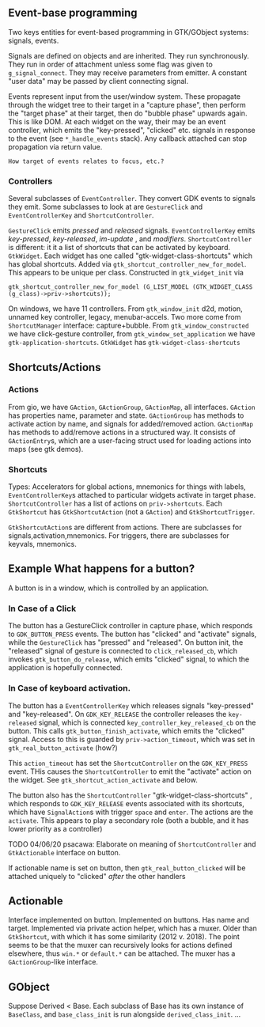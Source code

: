 ## Event-base programming

Two keys entities for event-based programming in GTK/GObject systems: signals, events.

Signals are defined on objects and are inherited. They run synchronously. They run in order of attachment unless some flag was given to `g_signal_connect`. They may receive parameters from emitter. A constant "user data" may be passed by client connecting signal.

Events represent input from the user/window system. These propagate through the widget tree to their target in a "capture phase", then perform the "target phase" at their target, then do "bubble phase" upwards again. This is like DOM. At each widget on the way, their may be an event controller, which emits the "key-pressed", "clicked" etc. signals in response to the event (see `*_handle_events` stack). Any callback attached can stop propagation via return value.

`How target of events relates to focus, etc.?`

### Controllers

Several subclasses of `EventController`. They convert GDK events to signals they emit. Some subclasses to look at are `GestureClick` and `EventControllerKey` and `ShortcutController`.

`GestureClick` emits _pressed_ and _released_ signals.
`EventControllerKey` emits _key-pressed_, _key-released_, _im-update_ , and _modifiers_.
`ShortcutController` is different: it it a list of shortcuts that can be activated by keyboard. `GtkWidget`. Each widget has one called "gtk-widget-class-shortcuts" which has global shortcuts. Added via `gtk_shortcut_controller_new_for_model`. This appears to be unique per class. Constructed in `gtk_widget_init` via

```
gtk_shortcut_controller_new_for_model (G_LIST_MODEL (GTK_WIDGET_CLASS (g_class)->priv->shortcuts));
```

On windows, we have 11 controllers. From `gtk_window_init` d2d, motion, unnamed key controller, legacy, menubar-accels. Two more come from `ShortcutManager` interface: capture+bubble. From `gtk_window_constructed` we have click-gesture controller, from `gtk_window_set_application` we have `gtk-application-shortcuts`. `GtkWidget` has `gtk-widget-class-shortcuts`

## Shortcuts/Actions

### Actions

From gio, we have `GAction`, `GActionGroup`, `GActionMap`, all interfaces. `GAction` has properties name, parameter and state. `GActionGroup` has methods to activate action by name, and signals for added/removed action. `GActionMap` has methods to add/remove actions in a structured way. It consists of `GActionEntry`s, which are a user-facing struct used for loading actions into maps (see gtk demos).

### Shortcuts

Types: Accelerators for global actions, mnemonics for things with labels, `EventControllerKey`s attached to particular widgets activate in target phase. `ShortcutController` has a list of actions on `priv->shortcuts`. Each `GtkShortcut` has `GtkShortcutAction` (not a `GAction`) and `GtkShortcutTrigger`.

`GtkShortcutAction`s are different from actions. There are subclasses for signals,activation,mnemonics. For triggers, there are subclasses for keyvals, mnemonics.

## Example What happens for a button?

A button is in a window, which is controlled by an application.

### In Case of a Click

The button has a GestureClick controller in capture phase, which responds to `GDK_BUTTON_PRESS` events. The button has "clicked" and "activate" signals, while the `GestureClick` has "pressed" and "released". On button init, the "released" signal of gesture is connected to `click_released_cb`, which invokes `gtk_button_do_release`, which emits "clicked" signal, to which the application is hopefully connected.

### In Case of keyboard activation.

The button has a `EventControllerKey` which releases signals "key-pressed" and "key-released". On `GDK_KEY_RELEASE` the controller releases the `key-released` signal, which is connected `key_controller_key_released_cb` on the button. This calls `gtk_button_finish_activate`, which emits the "clicked" signal. Access to this is guarded by `priv->action_timeout`, which was  set in `gtk_real_button_activate` (how?)

This  `action_timeout` has set the `ShortcutController` on the `GDK_KEY_PRESS` event. THis causes the `ShortcutController` to emit the "activate" action on the widget. See  `gtk_shortcut_action_activate` and below.

The button also has the `ShortcutController` "gtk-widget-class-shortcuts" , which responds to `GDK_KEY_RELEASE` events associated with its shortcuts, which have `SignalAction`s with trigger `space` and `enter`. The actions are the `activate`. This appears to play a secondary role (both a bubble, and it has lower priority as a controller)

TODO 04/06/20 psacawa: Elaborate on meaning of `ShortcutController` and `GtkActionable` interface on button.

If actionable name is set on button, then `gtk_real_button_clicked` will be attached uniquely to "clicked" _after_ the other handlers

## Actionable

Interface implemented on button. Implemented on buttons. Has name and target. Implemented via private action helper, which has a muxer. Older than `GtkShortcut`, with which it has some similarity (2012 v. 2018). The point seems to be that the muxer can recursively looks for actions defined elsewhere, thus `win.*` or `default.*` can be attached. The muxer has a `GActionGroup`-like interface.


## GObject

Suppose Derived < Base. Each subclass of Base has its own instance of `BaseClass`, and `base_class_init` is run alongside `derived_class_init`. ...
